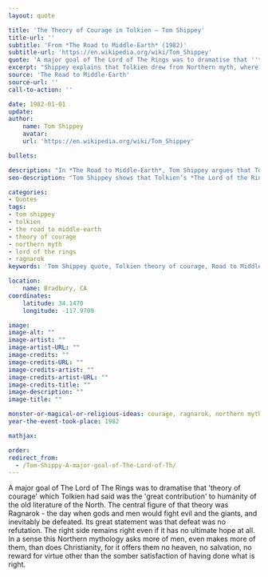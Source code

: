 ```yaml
---
layout: quote

title: 'The Theory of Courage in Tolkien – Tom Shippey'
title-url: ''
subtitle: 'From *The Road to Middle-Earth* (1982)'
subtitle-url: 'https://en.wikipedia.org/wiki/Tom_Shippey'
quote: 'A major goal of The Lord of The Rings was to dramatise that ''theory of courage'''
excerpt: "Shippey explains that Tolkien drew from Northern myth, where courage means fighting for what is right even in certain defeat."
source: 'The Road to Middle-Earth'
source-url: ''
call-to-action: ''

date: 1982-01-01
update:
author:
    name: Tom Shippey
    avatar: 
    url: 'https://en.wikipedia.org/wiki/Tom_Shippey'

bullets:

description: "In *The Road to Middle-Earth*, Tom Shippey argues that Tolkien dramatized the Northern 'theory of courage,' where right remains right even in the face of inevitable defeat."
seo-description: "Tom Shippey shows that Tolkien’s *The Lord of the Rings* dramatizes the Northern theory of courage—standing for what is right despite inevitable defeat."

categories:
- Quotes
tags:
- tom shippey
- tolkien
- the road to middle-earth
- theory of courage
- northern myth
- lord of the rings
- ragnarok
keywords: 'Tom Shippey quote, Tolkien theory of courage, Road to Middle-Earth 1982, Northern mythology Ragnarok, right side remains right, Lord of the Rings courage theme'

location:
    name: Bradbury, CA
coordinates:
    latitude: 34.1470
    longitude: -117.9709

image:
image-alt: ""
image-artist: ""
image-artist-URL: ""
image-credits: ""
image-credits-URL: ""
image-credits-artist: ""
image-credits-artist-URL: ""
image-credits-title: ""
image-description: ""
image-title: ""

monster-or-magical-or-religious-ideas: courage, ragnarok, northern myth
year-the-event-took-place: 1982

mathjax: 

order: 
redirect_from:
  - /Tom-Shippy-A-major-goal-of-The-Lord-of-Th/
---
```

A major goal of The Lord of The Rings was to dramatise that 'theory of courage' which Tolkien had said was the 'great contribution' to humanity of the old literature of the North. The central figure of that theory was Ragnarok - the day when gods and men would fight evil and the giants, and inevitably be defeated. Its great statement was that defeat was no refutation. The right side remains right even if it has no ultimate hope at all. In a sense this Northern mythology asks more of men, even makes more of them, than does Christianity, for it offers them no heaven, no salvation, no reward for virtue other than the somber satisfaction of having done what is right.